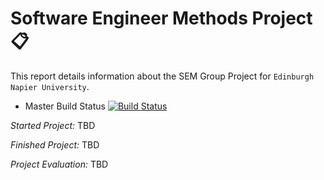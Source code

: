 # Software Engineer Methods Project :clipboard:	
This report details information about the SEM Group Project for `Edinburgh Napier University`.

- Master Build Status [![Build Status](https://travis-ci.org/insertmike/sem.svg?branch=master)](https://travis-ci.org/insertmike/sem)

*Started Project:* TBD

*Finished Project:* TBD

*Project Evaluation:* TBD


